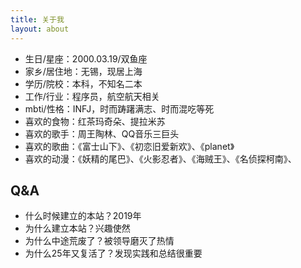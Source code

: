 ```yaml
---
title: 关于我
layout: about
---
```


* 生日/星座：2000.03.19/双鱼座
* 家乡/居住地：无锡，现居上海
* 学历/院校：本科，不知名二本
* 工作/行业：程序员，航空航天相关
* mbti/性格：INFJ，时而踌躇满志、时而混吃等死
* 喜欢的食物：红茶玛奇朵、提拉米苏
* 喜欢的歌手：周王陶林、QQ音乐三巨头
* 喜欢的歌曲：《富士山下》、《初恋旧爱新欢》、《planet》
* 喜欢的动漫：《妖精的尾巴》、《火影忍者》、《海贼王》、《名侦探柯南》、

## Q&A

* 什么时候建立的本站？2019年
* 为什么建立本站？兴趣使然
* 为什么中途荒废了？被领导磨灭了热情
* 为什么25年又复活了？发现实践和总结很重要
